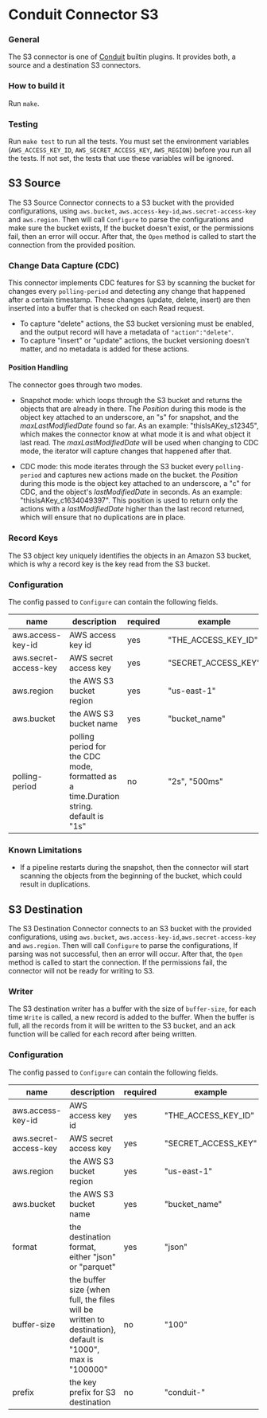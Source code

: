 # Conduit Connector S3

### General
The S3 connector is one of [Conduit](https://github.com/ConduitIO/conduit) builtin plugins.
It provides both, a source and a destination S3 connectors.

### How to build it
Run `make`.

### Testing
Run `make test` to run all the tests.
You must set the environment variables (`AWS_ACCESS_KEY_ID`, `AWS_SECRET_ACCESS_KEY`, `AWS_REGION`)
before you run all the tests. If not set, the tests that use these variables will be ignored.

## S3 Source
The S3 Source Connector connects to a S3 bucket with the provided configurations, using
`aws.bucket`, `aws.access-key-id`,`aws.secret-access-key` and `aws.region`. Then will
call `Configure` to parse the configurations and make sure the bucket exists, If the
bucket doesn't exist, or the permissions fail, then an error will occur. After that, the
`Open` method is called to start the connection from the provided position.

### Change Data Capture (CDC)
This connector implements CDC features for S3 by scanning the bucket for changes every
`polling-period` and detecting any change that happened after a certain timestamp. These
changes (update, delete, insert) are then inserted into a buffer that is checked on each
Read request.
* To capture "delete" actions, the S3 bucket versioning must be enabled, and the output
  record will have a metadata of `"action":"delete"`.
* To capture "insert" or "update" actions, the bucket versioning doesn't matter, and no
  metadata is added for these actions.
  
#### Position Handling
The connector goes through two modes.
* Snapshot mode: which loops through the S3 bucket and returns the objects that are
  already in there. The _Position_ during this mode is the object key attached to
  an underscore, an "s" for snapshot, and the _maxLastModifiedDate_ found so far.
  As an example: "thisIsAKey_s12345", which makes the connector know at what
  mode it is and what object it last read. The _maxLastModifiedDate_ will be used when
  changing to CDC mode, the iterator will capture changes that happened after that.

* CDC mode: this mode iterates through the S3 bucket every `polling-period` and captures
  new actions made on the bucket. the _Position_ during this mode is the object key
  attached to an underscore, a "c" for CDC, and the object's _lastModifiedDate_ in seconds.
  As an example: "thisIsAKey_c1634049397".
  This position is used to return only the actions with a _lastModifiedDate_ higher than
  the last record returned, which will ensure that no duplications are in place.


### Record Keys
The S3 object key uniquely identifies the objects in an Amazon S3 bucket, which is why a
record key is the key read from the S3 bucket.

### Configuration
The config passed to `Configure` can contain the following fields.

| name                  | description                                                                            | required  | example             |
|-----------------------|----------------------------------------------------------------------------------------|-----------|---------------------|
| aws.access-key-id     | AWS access key id                                                                      | yes       | "THE_ACCESS_KEY_ID" |
| aws.secret-access-key | AWS secret access key                                                                  | yes       | "SECRET_ACCESS_KEY" |
| aws.region            | the AWS S3 bucket region                                                               | yes       | "us-east-1"         |
| aws.bucket            | the AWS S3 bucket name                                                                 | yes       | "bucket_name"       |
| polling-period        | polling period for the CDC mode, formatted as a time.Duration string. default is "1s"  | no        | "2s", "500ms"       |


### Known Limitations
* If a pipeline restarts during the snapshot, then the connector will start scanning the
  objects from the beginning of the bucket, which could result in duplications.


## S3 Destination
The S3 Destination Connector connects to an S3 bucket with the provided configurations, using
`aws.bucket`, `aws.access-key-id`,`aws.secret-access-key` and `aws.region`. Then will
call `Configure` to parse the configurations, If parsing was not successful, then an 
error will occur. After that, the `Open` method is called to start the connection. If
the permissions fail, the connector will not be ready for writing to S3.

### Writer
The S3 destination writer has a buffer with the size of `buffer-size`, for each time
`Write` is called, a new record is added to the buffer. When the buffer is full,
all the records from it will be written to the S3 bucket, and an ack function will be
called for each record after being written.

### Configuration
The config passed to `Configure` can contain the following fields.

| name                  | description                                                                                                     | required | example             |
|-----------------------|-----------------------------------------------------------------------------------------------------------------|----------|---------------------|
| aws.access-key-id     | AWS access key id                                                                                               | yes      | "THE_ACCESS_KEY_ID" |
| aws.secret-access-key | AWS secret access key                                                                                           | yes      | "SECRET_ACCESS_KEY" |
| aws.region            | the AWS S3 bucket region                                                                                        | yes      | "us-east-1"         |
| aws.bucket            | the AWS S3 bucket name                                                                                          | yes      | "bucket_name"       |
| format                | the destination format, either "json" or "parquet"                                                              | yes      | "json"              |
| buffer-size           | the buffer size {when full, the files will be written to destination}, default is "1000", max is "100000"       | no       | "100"               |
| prefix                | the key prefix for S3 destination                                                                               | no       | "conduit-"          |